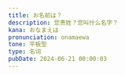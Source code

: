 ```yaml
---
title: お名前は？
description: 您贵姓？您叫什么名字？
kana: おなまえは
pronunciation: onamaewa
tone: 平板型
type: 名词
pubDate: 2024-06-21 00:00:03
---
```

